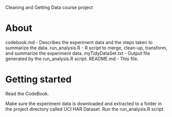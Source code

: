 Cleaning and Getting Data course project

About
==================================

codebook.md - Describes the experiment data and the steps taken to summarize the data.
run_analysis.R - R script to merge, clean-up, transform, and summarize the experiment data.
myTidyDataSet.txt - Output file generated by the run_analysis.R script.
README.md - This file.

Getting started
================================

Read the CodeBook.

Make sure the experiment data is downloaded and extracted to a folder in the project directory called UCI HAR Dataset.
Run the run_analysis.R script.


